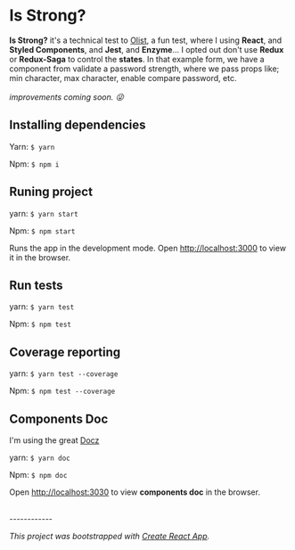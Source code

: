 # Is Strong?
**Is Strong?** it's a technical test to [Olist](https://olist.com/), a fun test, where I using **React**,  and **Styled Components**, and **Jest**, and **Enzyme**...
I opted out don't use **Redux** or **Redux-Saga** to control the **states**.
In that example form, we have a component from validate a password strength, where we pass props like; min character, max character, enable compare password, etc.
<br><br>
*improvements coming soon. 😜*

## Installing dependencies

Yarn: `$ yarn`

Npm: `$ npm i`

## Runing project

yarn: `$ yarn start`

Npm: `$ npm start`

Runs the app in the development mode.
Open [http://localhost:3000](http://localhost:3000) to view it in the browser.

## Run tests

yarn: `$ yarn test`

Npm: `$ npm test`

## Coverage reporting

yarn: `$ yarn test --coverage`

Npm: `$ npm test --coverage`

## Components Doc
I'm using the great [Docz](https://github.com/pedronauck/docz)

yarn: `$ yarn doc`

Npm: `$ npm doc`

Open [http://localhost:3030](http://localhost:3030) to view **components doc** in the browser.

<br>
------------

*This project was bootstrapped with [Create React App](https://github.com/facebookincubator/create-react-app).*

